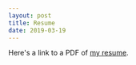 ```yaml
---
layout: post
title: Resume
date: 2019-03-19
---
```

Here's a link to a PDF of [my resume](/docs/my_resume.pdf).
